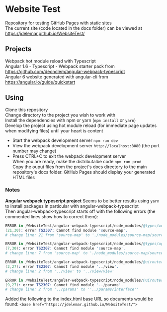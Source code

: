 # Website Test

Repository for testing GitHub Pages with static sites  
The current site (code located in the docs folder) can be viewed at https://jdelemar.github.io/WebsiteTest/  

## Projects
Webpack hot module reload with Typescript  
Angular 1.6 - Typescript - Webpack starter pack from https://github.com/deonclem/angular-webpack-typescript  
Angular 6 website generated with angular-cli from https://angular.io/guide/quickstart  

## Using
Clone this repository  
Change directory to the project you wish to work with  
Install the dependencies with npm or yarn (`npm install` or `yarn`)  
Develop the project using hot module reload (for immediate page updates when modifying files) until your heart is content  
- Start the webpack development server `npm run dev`  
- View the webpack development server `http://localhost:8080` (the port number may change)  
- Press CTRL+C to exit the webpack development server  
When you are ready, make the distributalbe code `npm run prod`  
Copy the ouput files from the project's docs directory to the main repository's docs folder. GitHub Pages should display your generated HTML files  

### Notes
**Angular webpack typescript project**
Seems to be better results using `yarn` to install packages in particular with angular-webpack-typescript  
Then angular-webpack-typescript starts off with the following errors (the commented lines show how to correct them):  
```s
ERROR in /WebsiteTest/angular-webpack-typescript/node_modules/@types/webpack/index.d.ts
(21,30): error TS2307: Cannot find module 'source-map'.
# change line: 21 from 'source-map' to './node_modules/source-map/source-map'

ERROR in /WebsiteTest/angular-webpack-typescript/node_modules/@types/uglify-js/index.d.ts
(7,30): error TS2307: Cannot find module 'source-map'.
# change line: 7 from 'source-map' to './node_modules/source-map/source-map'

ERROR in /WebsiteTest/angular-webpack-typescript/node_modules/@uirouter/core/lib/common/trace.d.ts
(2,27): error TS2307: Cannot find module '../view'.
# change line: 2 from '../view' to '../view/view'

ERROR in /WebsiteTest/angular-webpack-typescript/node_modules/@uirouter/core/lib/state/targetState.d.ts
(9,27): error TS2307: Cannot find module '../params'.
# change line: 2 from '../params' to ''../params/interface''
```
Added the following to the index.html base URL so documents would be found: `<base href="https://jdelemar.github.io/WebsiteTest/">`  
